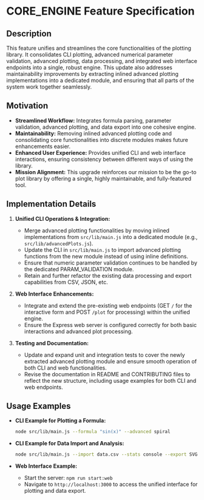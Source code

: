 # CORE_ENGINE Feature Specification

## Description
This feature unifies and streamlines the core functionalities of the plotting library. It consolidates CLI plotting, advanced numerical parameter validation, advanced plotting, data processing, and integrated web interface endpoints into a single, robust engine. This update also addresses maintainability improvements by extracting inlined advanced plotting implementations into a dedicated module, and ensuring that all parts of the system work together seamlessly.

## Motivation
- **Streamlined Workflow:** Integrates formula parsing, parameter validation, advanced plotting, and data export into one cohesive engine.
- **Maintainability:** Removing inlined advanced plotting code and consolidating core functionalities into discrete modules makes future enhancements easier.
- **Enhanced User Experience:** Provides unified CLI and web interface interactions, ensuring consistency between different ways of using the library.
- **Mission Alignment:** This upgrade reinforces our mission to be the go-to plot library by offering a single, highly maintainable, and fully-featured tool.

## Implementation Details
1. **Unified CLI Operations & Integration:**
   - Merge advanced plotting functionalities by moving inlined implementations from `src/lib/main.js` into a dedicated module (e.g., `src/lib/advancedPlots.js`).
   - Update the CLI in `src/lib/main.js` to import advanced plotting functions from the new module instead of using inline definitions.
   - Ensure that numeric parameter validation continues to be handled by the dedicated PARAM_VALIDATION module.
   - Retain and further refactor the existing data processing and export capabilities from CSV, JSON, etc.

2. **Web Interface Enhancements:**
   - Integrate and extend the pre-existing web endpoints (GET `/` for the interactive form and POST `/plot` for processing) within the unified engine.
   - Ensure the Express web server is configured correctly for both basic interactions and advanced plot processing.
   
3. **Testing and Documentation:**
   - Update and expand unit and integration tests to cover the newly extracted advanced plotting module and ensure smooth operation of both CLI and web functionalities.
   - Revise the documentation in README and CONTRIBUTING files to reflect the new structure, including usage examples for both CLI and web endpoints.

## Usage Examples
- **CLI Example for Plotting a Formula:**
  ```bash
  node src/lib/main.js --formula "sin(x)" --advanced spiral
  ```

- **CLI Example for Data Import and Analysis:**
  ```bash
  node src/lib/main.js --import data.csv --stats console --export SVG
  ```

- **Web Interface Example:**
  - Start the server: `npm run start:web`
  - Navigate to `http://localhost:3000` to access the unified interface for plotting and data export.
